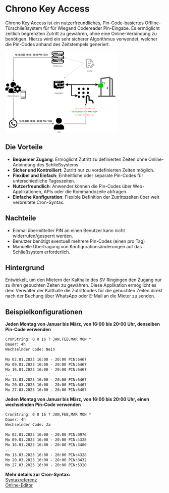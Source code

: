 # Chrono Key Access

Chrono Key Access ist ein nutzerfreundliches, Pin-Code-basiertes Offline-Türschließsystem für für Wiegand Codereader Pin-Eingabe.
Es ermöglicht zeitlich begrenzten Zutritt zu gewähren, ohne eine Online-Verbindung zu benötigen.
Hierzu wird ein sehr sicherer Algorithmus verwendet, welcher die Pin-Codes anhand des Zeitstempels generiert.

![plot](./docs/schematic_chronokeyaccess.png)

## Die Vorteile

- **Bequemer Zugang**: Ermöglicht Zutritt zu definierten Zeiten ohne Online-Anbindung des Schließsystems
- **Sicher und Kontrolliert**: Zutritt nur zu vordefinierten Zeiten möglich.
- **Flexibel und Einfach**: Einheitliche oder separate Pin-Codes für unterschiedliche Tageszeiten.
- **Nutzerfreundlich**: Anwender können die Pin-Codes über Web-Applikationen, APIs oder die Kommandozeile abfragen.
- **Einfache Konfiguration**: Flexible Definition der Zutrittszeiten über weit verbreitete Cron-Syntax.

## Nachteile

- Einmal übermittelter PIN an einen Benutzer kann nicht widerrufen/gesperrt werden.
- Benutzer benötigt eventuell mehrere Pin-Codes (einen pro Tag)
- Manuelle Übertragung von Konfigurationsänderungen auf das Schließsystem erforderlich.

## Hintergrund

Entwickelt, um den Mietern der Kalthalle des SV Ringingen den Zugang nur zu ihren gebuchten Zeiten zu gewähren. Diese Applikation ermöglicht es dem Verwalter der Kalthalle die Zutrittcodes für die gebuchten Zeiten direkt nach der Buchung über WhatsApp oder E-Mail an die Mieter zu senden.

## Beispielkonfigurationen

**Jeden Montag von Januar bis März, von 16:00 bis 20:00 Uhr, denselben Pin-Code verwenden**

```plaintext
CronString: 0 0 16 ? JAN,FEB,MAR MON *
Dauer: 4h
Wechselnder Code: Nein

Mo 02.01.2023 16:00 - 20:00 PIN:6467
Mo 09.01.2023 16:00 - 20:00 PIN:6467
Mo 16.01.2023 16:00 - 20:00 PIN:6467
...
Mo 13.03.2023 16:00 - 20:00 PIN:6467
Mo 20.03.2023 16:00 - 20:00 PIN:6467
Mo 27.03.2023 16:00 - 20:00 PIN:6467
```

**Jeden Montag von Januar bis März, von 16:00 bis 20:00 Uhr, einen wechselnden Pin-Code verwenden**
```plaintext
CronString: 0 0 16 ? JAN,FEB,MAR MON *
Dauer: 4h
Wechselnder Code: Ja

Mo 02.01.2023 16:00 - 20:00 PIN:0976
Mo 09.01.2023 16:00 - 20:00 PIN:4328
Mo 16.01.2023 16:00 - 20:00 PIN:3480
...
Mo 13.03.2023 16:00 - 20:00 PIN:4328
Mo 20.03.2023 16:00 - 20:00 PIN:8432
Mo 27.03.2023 16:00 - 20:00 PIN:5320
```

**Mehr details zur Cron-Syntax:**  
[Syntaxreferenz](https://github.com/gorhill/cronexpr)  
[Online-Editor](https://www.freeformatter.com/cron-expression-generator-quartz.html)  
